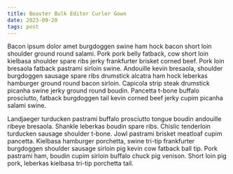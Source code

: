 ```yaml
---
title: Boaster Bulk Editor Curler Gown
date: 2023-09-20
tags: post
---
```


Bacon ipsum dolor amet burgdoggen swine ham hock bacon short loin shoulder ground round salami.  Pork pork belly fatback, cow short loin kielbasa shoulder spare ribs jerky frankfurter brisket corned beef.  Pork loin bresaola fatback pastrami sirloin swine.  Andouille kevin bresaola, shoulder burgdoggen sausage spare ribs drumstick alcatra ham hock leberkas hamburger ground round bacon sirloin.  Capicola strip steak drumstick picanha swine jerky ground round boudin.  Pancetta t-bone buffalo prosciutto, fatback burgdoggen tail kevin corned beef jerky cupim picanha salami swine.

Landjaeger turducken pastrami buffalo prosciutto tongue boudin andouille ribeye bresaola.  Shankle leberkas boudin spare ribs.  Chislic tenderloin turducken sausage shoulder t-bone.  Jowl pastrami brisket meatloaf cupim pancetta.  Kielbasa hamburger porchetta, swine tri-tip frankfurter burgdoggen shoulder sausage sirloin pig kevin cow fatback ball tip.  Pork pastrami ham, boudin cupim sirloin buffalo chuck pig venison.  Short loin pig pork, leberkas kielbasa tri-tip porchetta tail.